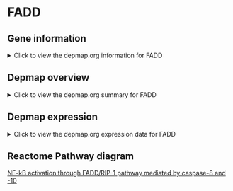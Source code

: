 <h1>FADD</h1>

<h2>Gene information</h2>
<details>
  <summary>Click to view the depmap.org information for FADD</summary>
  <iframe src="https://depmap.org/portal/gene/FADD?tab=about" style="border:none;width:100%;height:800px"></iframe>
</details>

<h2>Depmap overview</h2>
<details>
  <summary>Click to view the depmap.org summary for FADD</summary>
  <iframe src="https://depmap.org/portal/gene/FADD?tab=overview" style="border:none;width:100%;height:800px"></iframe>
</details>

<h2>Depmap expression</h2>
<details>
  <summary>Click to view the depmap.org expression data for FADD</summary>
  <iframe src="https://depmap.org/portal/gene/FADD?tab=characterization" style="border:none;width:100%;height:800px"></iframe>
</details>



<h2>Reactome Pathway diagram</h2>
<a href="https://reactome.org/PathwayBrowser/#/R-HSA-933543" target="_BLANK">NF-kB activation through FADD/RIP-1 pathway mediated by caspase-8 and -10</a>



